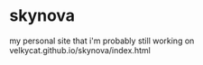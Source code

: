 # skynova
my personal site that i'm probably still working on
velkycat.github.io/skynova/index.html
